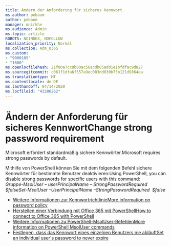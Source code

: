 ```yaml
---
title: Ändern der Anforderung für sicheres Kennwort
ms.author: pebaum
author: pebaum
manager: mnirkhe
ms.audience: Admin
ms.topic: article
ROBOTS: NOINDEX, NOFOLLOW
localization_priority: Normal
ms.collection: Adm_O365
ms.custom:
- "9000105"
- "1600"
ms.openlocfilehash: 21f80a7cc8b00ac56acdb05add1e1bfdfac9d827
ms.sourcegitcommit: c061f1dfa6f557a9ec083dd030b73b121d9864ea
ms.translationtype: MT
ms.contentlocale: de-DE
ms.lasthandoff: 04/14/2020
ms.locfileid: "43286262"
---
```

# <a name="change-strong-password-requirement"></a><span data-ttu-id="b6c29-102">Ändern der Anforderung für sicheres Kennwort</span><span class="sxs-lookup"><span data-stu-id="b6c29-102">Change strong password requirement</span></span>

<span data-ttu-id="b6c29-103">Microsoft erfordert standardmäßig sichere Kennwörter.</span><span class="sxs-lookup"><span data-stu-id="b6c29-103">Microsoft requires strong passwords by default.</span></span> 

<span data-ttu-id="b6c29-104">Mithilfe von PowerShell können Sie mit dem folgenden Befehl sichere Kennwörter für bestimmte Benutzer deaktivieren:</span><span class="sxs-lookup"><span data-stu-id="b6c29-104">Using PowerShell, you can disable strong passwords for specific users with this command:</span></span><br>
<span data-ttu-id="b6c29-105">*Gruppe-MsolUser – userPrincipalName <UserPrincipalName> – StrongPasswordRequired $false*</span><span class="sxs-lookup"><span data-stu-id="b6c29-105">*Set-MsolUser –UserPrincipalName <UserPrincipalName> –StrongPasswordRequired  $false*</span></span>

- [<span data-ttu-id="b6c29-106">Weitere Informationen zur Kennwortrichtlinie</span><span class="sxs-lookup"><span data-stu-id="b6c29-106">More information on password policy</span></span>](https://docs.microsoft.com/azure/active-directory/authentication/concept-sspr-policy#password-policies-that-only-apply-to-cloud-user-accounts)
- [<span data-ttu-id="b6c29-107">Herstellen einer Verbindung mit Office 365 mit PowerShell</span><span class="sxs-lookup"><span data-stu-id="b6c29-107">How to connect to Office 365 with PowerShell</span></span>](https://docs.microsoft.com/office365/enterprise/powershell/connect-to-office-365-powershell#connect-with-the-microsoft-azure-active-directory-module-for-windows-powershell)
- [<span data-ttu-id="b6c29-108">Weitere Informationen zu PowerShell-MsolUser-Befehlen</span><span class="sxs-lookup"><span data-stu-id="b6c29-108">More information on PowerShell MsolUser commands</span></span>](https://docs.microsoft.com/powershell/module/msonline/set-msoluser?view=azureadps-1.0)
- [<span data-ttu-id="b6c29-109">Festlegen, dass das Kennwort eines einzelnen Benutzers nie abläuft</span><span class="sxs-lookup"><span data-stu-id="b6c29-109">Set an individual user's password to never expire</span></span>](https://docs.microsoft.com/microsoft-365/admin/add-users/set-password-to-never-expire)
